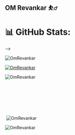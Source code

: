 ## OM Revankar ⛹️‍♂️

# 📊 GitHub Stats:
<!--
  ![](https://github-readme-stats.vercel.app/api?username=OmRevankar&theme=transparent&hide_border=false&include_all_commits=true&count_private=true)<br/>
  ![](https://github-readme-streak-stats.herokuapp.com/?user=OmRevankar&theme=transparent&hide_border=false)<br/>
  ![](https://github-readme-stats.vercel.app/api/top-langs/? <!--username=OmRevankar&theme=transparent&hide_border=false&include_all_commits=true&count_private=true&layout=compact)--> -->

<p align="left"> <img src="https://komarev.com/ghpvc/?username=OmRevankar&label=Profile%20views&color=0e75b6&style=flat" alt="OmRevankar" /> </p>

<p align="left"> <a href="https://github.com/ryo-ma/github-profile-trophy"><img src="https://github-profile-trophy.vercel.app/?username=OmRevankar" alt="OmRevankar" /></a> </p>

<p><img align="left" src="https://github-readme-stats.vercel.app/api/top-langs?username=OmRevankar&show_icons=true&locale=en&layout=compact" alt="OmRevankar" /></p>
<br><br><br><br><br><br><br>
<p>&nbsp;<img align="center" src="https://github-readme-stats.vercel.app/api?username=OmRevankar&show_icons=true&locale=en" alt="OmRevankar" /></p>

<p><img align="center" src="https://github-readme-streak-stats.herokuapp.com/?user=OmRevankar&" alt="OmRevankar" /></p>


<!--
**OmRevankar/OmRevankar** is a ✨ _special_ ✨ repository because its `README.md` (this file) appears on your GitHub profile.

Here are some ideas to get you started:

- 🔭 I’m currently working on ...
- 🌱 I’m currently learning ...
- 👯 I’m looking to collaborate on ...
- 🤔 I’m looking for help with ...
- 💬 Ask me about ...
- 📫 How to reach me: ...
- 😄 Pronouns: ...
- ⚡ Fun fact: ...
-->
